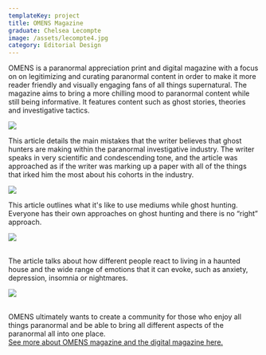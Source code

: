 ```yaml
---
templateKey: project
title: OMENS Magazine
graduate: Chelsea Lecompte
image: /assets/lecompte4.jpg
category: Editorial Design
---
```

OMENS is a paranormal appreciation print and digital magazine with a focus on on legitimizing and curating paranormal content in order to make it more reader friendly and visually engaging fans of all things supernatural. The magazine aims to bring a more chilling mood to paranormal content while still being informative. It features content such as ghost stories, theories and investigative tactics. 

![](/assets/lecompte402.png)

This article details the main mistakes that the writer believes that ghost hunters are making within the paranormal investigative industry. The writer speaks in very scientific and condescending tone, and the article was approached as if the writer was marking up a paper with all of the things that irked him the most about his cohorts in the industry. 

![](/assets/lecompte403.png)

This article outlines what it's like to use mediums while ghost hunting. Everyone has their own approaches on ghost hunting and there is no “right” approach.

![](/assets/lecompte404.png)

\
The article talks about how different people react to living in a haunted house and the wide range of emotions that it can evoke, such as anxiety, depression, insomnia or nightmares. 

![](/assets/lecompte411.jpg)

\
OMENS ultimately wants to create a community for those who enjoy all things paranormal and be able to bring all different aspects of the paranormal all into one place.\
[See more about OMENS magazine and the digital magazine here.](http://www.chelsealecompte.com/omens-magazine/)
